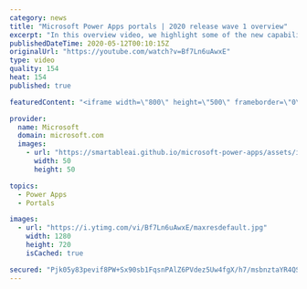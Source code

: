 ```yaml
---
category: news
title: "Microsoft Power Apps portals | 2020 release wave 1 overview"
excerpt: "In this overview video, we highlight some of the new capabilities included in the latest update to Microsoft Power Apps portals.     Here are the capabilities covered:   •    Power BI integration, so you can quickly add Power BI reports, tables, and dashboards to your portals without coding.  •    Themes"
publishedDateTime: 2020-05-12T00:10:15Z
originalUrl: "https://youtube.com/watch?v=Bf7Ln6uAwxE"
type: video
quality: 154
heat: 154
published: true

featuredContent: "<iframe width=\"800\" height=\"500\" frameborder=\"0\" src=\"https://www.youtube.com/embed/Bf7Ln6uAwxE\" allow=\"accelerometer; autoplay; encrypted-media; gyroscope; picture-in-picture\" allowfullscreen></iframe>"

provider:
  name: Microsoft
  domain: microsoft.com
  images:
    - url: "https://smartableai.github.io/microsoft-power-apps/assets/images/organizations/microsoft.com-50x50.jpg"
      width: 50
      height: 50

topics:
  - Power Apps
  - Portals

images:
  - url: "https://i.ytimg.com/vi/Bf7Ln6uAwxE/maxresdefault.jpg"
    width: 1280
    height: 720
    isCached: true

secured: "Pjk05y83pevif8PW+Sx90sb1FqsnPAlZ6PVdez5Uw4fgX/h7/msbnztaYR4QSk1SWm0Pst/ahcN5aWvOMiSzfOF5tipChSmd3D/ev6Wf6lxQacP+tNnCjnMZUB9bjk/Z8OaYKtHCU/Zujr/YYroI2yt1BYNnUQixYdZ0C4FSUqacajReHYASR5F3vAbXw0bpTWlk/tDhV/wt0i5QXl3s+hi9nn+MoyS/Kq9rEzFSx/CaYejBHxuUkpmUTic4Fem/nRrbCkmroyUn1+Fuk5NhB1KSUqflqtOPwgPcyaW1bMzkpVTk4gnyM7CXD6H0ssgUQ31LaxXgbiP17M24RkVQ4yLrb9KsQcJZloHDK689HdrDAxYjKh6HwaktdGKrIUf95M/lznwEn69JIN6ypWkYpB99CZVz+7UibztsgXFQDi2djJsOspqcXIpoGPrzpNoJ;cfOC4VJk3o02IBggOyTPCA=="
---
```


